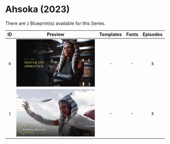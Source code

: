 # Ahsoka (2023)

There are `2` Blueprint(s) available for this Series.

| ID | Preview | Templates | Fonts | Episodes | 
| :---: | :---: | :---: | :---: | :---: |
| `0` | <img src="./0/preview.jpg" height="150"> | - | - | `8` |
| `1` | <img src="./1/preview0.jpg" height="150"> | - | - | `8` |